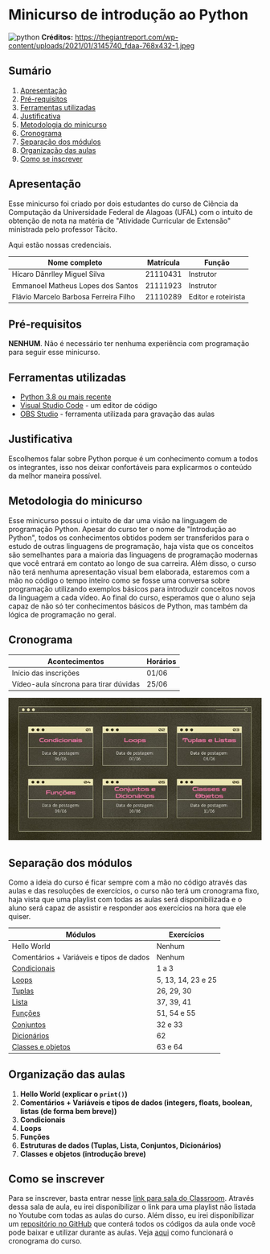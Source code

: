 # Minicurso de introdução ao Python

![python](https://external-content.duckduckgo.com/iu/?u=https%3A%2F%2Fthegiantreport.com%2Fwp-content%2Fuploads%2F2021%2F01%2F3145740_fdaa-768x432-1.jpeg&f=1&nofb=1)
**Créditos:** https://thegiantreport.com/wp-content/uploads/2021/01/3145740_fdaa-768x432-1.jpeg

## Sumário

1. [Apresentação](#apresentação)
2. [Pré-requisitos](#pré-requisitos)
3. [Ferramentas utilizadas](#ferramentas-utilizadas)
4. [Justificativa](#justificativa)
5. [Metodologia do minicurso](#metodologia-do-minicurso)
6. [Cronograma](#cronograma)
7. [Separação dos módulos](#separação-dos-módulos)
8. [Organização das aulas](#organização-das-aulas)
9. [Como se inscrever](#como-se-inscrever)

## Apresentação

Esse minicurso foi criado por dois estudantes do curso de Ciência da Computação da Universidade Federal de Alagoas (UFAL) com o intuito de obtenção de nota na matéria de "Atividade Curricular de Extensão" ministrada pelo professor Tácito. 

Aqui estão nossas credenciais.

| Nome completo                         | Matrícula | Função              |
|---------------------------------------|-----------|---------------------|
| Hícaro Dânrlley Miguel Silva          | 21110431  | Instrutor           |
| Emmanoel Matheus Lopes dos Santos     | 21111923  | Instrutor           |
| Flávio Marcelo Barbosa Ferreira Filho | 21110289  | Editor e roteirista |

## Pré-requisitos
**NENHUM**. Não é necessário ter nenhuma experiência com programação para seguir esse minicurso.

## Ferramentas utilizadas
- [Python 3.8 ou mais recente](https://www.python.org/)
- [Visual Studio Code](https://code.visualstudio.com/Download) - um editor de código
- [OBS Studio](https://obsproject.com/pt-br) - ferramenta utilizada para gravação das aulas

## Justificativa

Escolhemos falar sobre Python porque é um conhecimento comum a todos os integrantes, isso nos deixar confortáveis para explicarmos o conteúdo da melhor maneira possível.

## Metodologia do minicurso

Esse minicurso possui o intuito de dar uma visão na linguagem de programação Python. Apesar do curso ter o nome de "Introdução ao Python", todos os conhecimentos obtidos podem ser transferidos para o estudo de outras linguagens de programação, haja vista que os conceitos são semelhantes para a maioria das linguagens de programação modernas que você entrará em contato ao longo de sua carreira. Além disso, o curso não terá nenhuma apresentação visual bem elaborada, estaremos com a mão no código o tempo inteiro como se fosse uma conversa sobre programação utilizando exemplos básicos para introduzir conceitos novos da linguagem a cada vídeo. Ao final do curso, esperamos que o aluno seja capaz de não só ter conhecimentos básicos de Python, mas também da lógica de programação no geral. 

## Cronograma

| Acontecimentos							| Horários   |
|-----------------------------------------------------------------------|------------|
| Início das inscrições		           				| 01/06      |
| Vídeo-aula síncrona para tirar dúvidas                                | 25/06      |

![conteudos](imagens/conteudos.jpg)

## Separação dos módulos

Como a ideia do curso é ficar sempre com a mão no código através das aulas e das resoluções de exercícios, o curso não terá um cronograma fixo, haja vista que uma playlist com todas as aulas será disponibilizada e o aluno será capaz de assistir e responder aos exercícios na hora que ele quiser.

| Módulos                                  | Exercícios		|
|------------------------------------------|--------------------|
| Hello World                              | Nenhum     	|
| Comentários + Variáveis e tipos de dados | Nenhum     	|
| [Condicionais][]                         | 1 a 3      	|
| [Loops][]                                | 5, 13, 14, 23 e 25 |
| [Tuplas][]                               | 26, 29, 30     	|
| [Lista][]                                | 37, 39, 41      	|
| [Funções][]                              | 51, 54 e 55	|
| [Conjuntos][]                            | 32 e 33    	|
| [Dicionários][]                          | 62         	|
| [Classes e objetos][]                    | 63 e 64    	|

[Condicionais]: https://github.com/HicaroD/MinicursoDePython/blob/master/exercicios.md#desafios-estruturas-condicionais
[Loops]: https://github.com/HicaroD/MinicursoDePython/blob/master/exercicios.md#desafios-loops-for
[Funções]: https://github.com/HicaroD/MinicursoDePython/blob/master/exercicios.md#desafios-fun%C3%A7%C3%B5es-print
[Lista]: https://github.com/HicaroD/MinicursoDePython/blob/master/exercicios.md#desafios-listas
[Tuplas]: https://github.com/HicaroD/MinicursoDePython/blob/master/exercicios.md#desafios-tuplas
[Conjuntos]: https://github.com/HicaroD/MinicursoDePython/blob/master/exercicios.md#desafios-conjuntos
[Dicionários]: https://github.com/HicaroD/MinicursoDePython/blob/master/exercicios.md#desafios-dicion%C3%A1rios
[Classes e objetos]: https://github.com/HicaroD/MinicursoDePython/blob/master/exercicios.md#desafios-classes-e-objetos

## Organização das aulas

1. **Hello World (explicar o `print()`)**
2. **Comentários + Variáveis e tipos de dados (integers, floats, boolean, listas (de forma bem breve))**
3. **Condicionais**
4. **Loops**
5. **Funções**
6. **Estruturas de dados (Tuplas, Lista, Conjuntos, Dicionários)**
7. **Classes e objetos (introdução breve)**

## Como se inscrever

Para se inscrever, basta entrar nesse [link para sala do Classroom](https://classroom.google.com/c/NTA2NzU1NDg4MTc3?cjc=tdcvswa). Através dessa sala de aula, eu irei disponibilizar o link para uma playlist não listada no Youtube com todas as aulas do curso. Além disso, eu irei disponibilizar um [repositório no GitHub](https://github.com/HicaroD/MinicursoDePython) que conterá todos os códigos da aula onde você pode baixar e utilizar durante as aulas. Veja [aqui](#cronograma) como funcionará o cronograma do curso.
